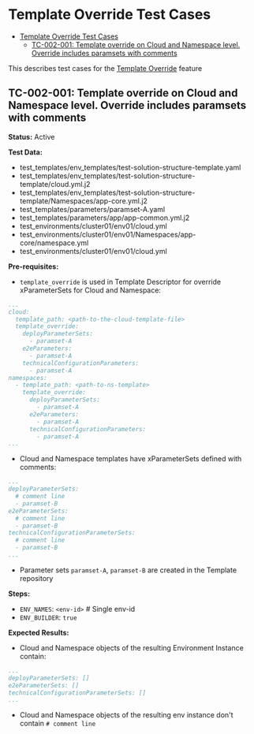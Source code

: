 # Template Override Test Cases

- [Template Override Test Cases](#template-override-test-cases)
  - [TC-002-001: Template override on Cloud and Namespace level. Override includes paramsets with comments](#tc-002-001-template-override-on-cloud-and-namespace-level-override-includes-paramsets-with-comments)

This describes test cases for the [Template Override](/docs/features/template-override.md) feature

## TC-002-001: Template override on Cloud and Namespace level. Override includes paramsets with comments

**Status:** Active

**Test Data:**

- test_templates/env_templates/test-solution-structure-template.yaml
- test_templates/env_templates/test-solution-structure-template/cloud.yml.j2
- test_templates/env_templates/test-solution-structure-template/Namespaces/app-core.yml.j2
- test_templates/parameters/paramset-A.yaml
- test_templates/parameters/app/app-common.yml.j2
- test_environments/cluster01/env01/cloud.yml
- test_environments/cluster01/env01/Namespaces/app-core/namespace.yml
- test_environments/cluster01/env01/cloud.yml

**Pre-requisites:**

- `template_override` is used in Template Descriptor for override xParameterSets for Cloud and Namespace:

```yaml
...
cloud:
  template_path: <path-to-the-cloud-template-file>
  template_override:     
    deployParameterSets:
      - paramset-A
    e2eParameters:
      - paramset-A
    technicalConfigurationParameters:
      - paramset-A
namespaces:
  - template_path: <path-to-ns-template>
    template_override:
      deployParameterSets:
        - paramset-A
      e2eParameters:
        - paramset-A
      technicalConfigurationParameters:
        - paramset-A
...
```

- Cloud and Namespace templates have xParameterSets defined with comments:

```yaml
...
deployParameterSets:
  # comment line
  - paramset-B
e2eParameterSets:
  # comment line
  - paramset-B
technicalConfigurationParameterSets:
  # comment line
  - paramset-B
...
```

- Parameter sets `paramset-A`, `paramset-B` are created in the Template repository

**Steps:**

- `ENV_NAMES`: `<env-id>` # Single env-id
- `ENV_BUILDER`: `true`

**Expected Results:**

- Cloud and Namespace objects of the resulting Environment Instance contain:

```yaml
...
deployParameterSets: []
e2eParameterSets: []
technicalConfigurationParameterSets: []
...
```

- Cloud and Namespace objects of the resulting env instance don't contain `# comment line`
